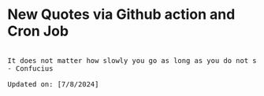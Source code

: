 # New Quotes via Github action and Cron Job

<pre>
<!-- #quote -->
It does not matter how slowly you go as long as you do not stop.
- Confucius

Updated on: [7/8/2024]
<!-- #quoteEnd -->
</pre>
